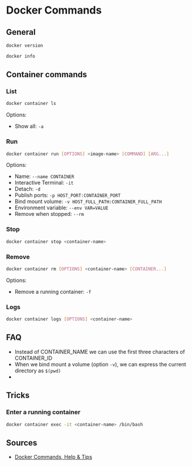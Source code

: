 # Docker Commands

## General

```sh
docker version
```

```sh
docker info
```

## Container commands

### List
```sh
docker container ls
```
Options:
- Show all: `-a`  

### Run
```sh
docker container run [OPTIONS] <image-name> [COMMAND] [ARG...]
```
Options:
- Name: `--name CONTAINER`  
- Interactive Terminal: `-it`  
- Detach: `-d`  
- Publish ports: `-p HOST_PORT:CONTAINER_PORT`  
- Bind mount volume: `-v HOST_FULL_PATH:CONTAINER_FULL_PATH`  
- Environment variable: `--env VAR=VALUE`  
- Remove when stopped: `--rm`  

### Stop
```sh
docker container stop <container-name>
```

### Remove
```sh
docker container rm [OPTIONS] <container-name> [CONTAINER...]
```
Options:
- Remove a running container: `-f`

### Logs
```sh
docker container logs [OPTIONS] <container-name>
```

## FAQ

- Instead of CONTAINER_NAME we can use the first three characters of CONTAINER_ID  
- When we bind mount a volume (option `-v`), we can express the current directory as `$(pwd)`  
- 

## Tricks

### Enter a running container
```sh
docker container exec -it <container-name> /bin/bash
```

## Sources
- [Docker Commands, Help & Tips](https://www.youtube.com/redirect?v=Kyx2PsuwomE)  
